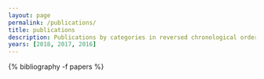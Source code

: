 ```yaml
---
layout: page
permalink: /publications/
title: publications
description: Publications by categories in reversed chronological order. Generated by jekyll-scholar.
years: [2018, 2017, 2016]
---
```


{% bibliography -f papers %}
